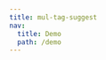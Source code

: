 ```yaml
---
title: mul-tag-suggest
nav:
  title: Demo
  path: /demo
---
```


<code src="../examples/mul-tag-suggest.tsx"></code>
